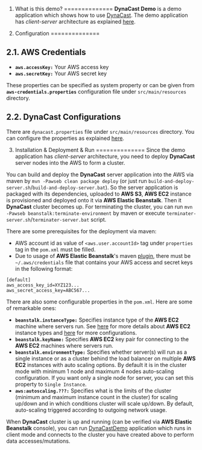 1. What is this demo?
==============
**DynaCast Demo** is a demo application which shows how to use [DynaCast](https://github.com/serkan-ozal/dynacast). The demo application has *client-server* architecture as explained [here](https://github.com/serkan-ozal/dynacast/blob/master/README.md#5-client-server-architecture). 

2. Configuration
==============

2.1. AWS Credentials
--------------
* **`aws.accessKey:`** Your AWS access key
* **`aws.secretKey:`** Your AWS secret key

These properties can be specified as system property or can be given from **`aws-credentials.properties`** configuration file under `src/main/resources` directory.

2.2. DynaCast Configurations
--------------
There are `dynacast.properties` file under `src/main/resources` directory. You can configure the properties as explained [here](https://github.com/serkan-ozal/dynacast#32-dynacast-configurations).

3. Installation & Deployment & Run
==============
Since the demo application has *client-server* architecture, you need to deploy **DynaCast** server nodes into the AWS to form a cluster.

You can build and deploy the **DynaCast** server application into the AWS via maven by `mvn -Pawseb clean package deploy` (or just run `build-and-deploy-server.sh`/`build-and-deploy-server.bat`). So the server application is packaged with its dependencies, uploaded to **AWS S3**, **AWS EC2** instance is provisioned and deployed onto it via **AWS Elastic Beanstalk**. Then it **DynaCast** cluster becomes up. For terminating the cluster, you can run `mvn -Pawseb beanstalk:terminate-environment` by maven or execute `terminater-server.sh`/`terminater-server.bat` script.

There are some prerequisites for the deployment via maven:
* AWS account id as value of `<aws.user.accountId>` tag under `properties` tag in the `pom.xml` must be filled.
* Due to usage of **AWS Elastic Beanstalk**'s maven [plugin](http://beanstalker.ingenieux.com.br/beanstalk-maven-plugin/usage.html), there must be `~/.aws/credentials` file that contains your AWS access and secret keys in the following format:

```
[default]
aws_access_key_id=XYZ123...
aws_secret_access_key=ABC567...
```

There are also some configurable properties in the `pom.xml`. Here are some of remarkable ones:
* **`beanstalk.instanceType:`** Specifies instance type of the **AWS EC2** machine where servers run. See [here](https://aws.amazon.com/ec2/instance-types) for more details about **AWS EC2** instance types and [here](http://beanstalker.ingenieux.com.br/beanstalk-maven-plugin/put-environment-mojo.html) for more configurations.
* **`beanstalk.keyName:`** Specifies **AWS EC2** key pair for connecting to the **AWS EC2** machines where servers run.
* **`beanstalk.environmentType:`** Specifies whether server(s) will run as a single instance or as a cluster behind the load balancer on multiple **AWS EC2** instances with auto scaling options. By default it is in the cluster mode with minimum 1 node and maximum 4 nodes auto-scaling configuration. If you want only a single node for server, you can set this property to `Single Instance`.
* **`aws:autoscaling.???:`** Specifies what is the limits of the cluster (minimum and maximum instance count in the cluster) for scaling up/down and in which conditions cluster will scale up/down. By default, auto-scaling triggered according to outgoing network usage.

When **DynaCast** cluster is up and running (can be verified via **AWS Elastic Beanstalk** console), you can run [DynaCastDemo](https://github.com/serkan-ozal/dynacast-demo/blob/master/src/main/java/tr/com/serkanozal/dynacast/demo/DynaCastDemo.java) application which runs in client mode and connects to the cluster you have created above to perform data accesses/mutations.

